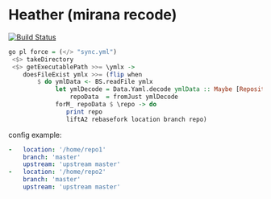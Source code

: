 Heather (mirana recode)
=======================

[![Build Status](https://travis-ci.org/Heather/Heather.png?branch=master)](https://travis-ci.org/Heather/Heather)

```haskell
go pl force = (</> "sync.yml")
 <$> takeDirectory 
 <$> getExecutablePath >>= \ymlx ->
    doesFileExist ymlx >>= (flip when
        $ do ymlData <- BS.readFile ymlx
             let ymlDecode = Data.Yaml.decode ymlData :: Maybe [Repository]
                 repoData  = fromJust ymlDecode
             forM_ repoData $ \repo -> do
                print repo
                liftA2 rebasefork location branch repo)
```

config example:

```yaml
-   location: '/home/repo1'
    branch: 'master'
    upstream: 'upstream master'
-   location: '/home/repo2'
    branch: 'master'
    upstream: 'upstream master'
```
